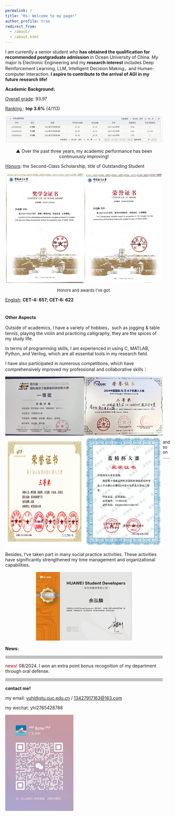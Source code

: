 ```yaml
---
permalink: /
title: "Hi~ Welcome to my page!"
author_profile: true
redirect_from: 
  - /about/
  - /about.html
---
```


I am currently a senior student who **has obtained the qualification for recommended postgraduate admission** in Ocean University of China. My major is Electronic Engineering and my **research interest** includes Deep Reinforcement Learning, LLM, Intelligent Decision Making，and Human-computer Interaction. **I aspire to contribute to the arrival of AGI in my future research life!**

**Academic Background:**

<u>Overall grade</u>: 93.97

<u>Ranking </u>:  **top 3.6%** (4/113)

<div style="text-align: center;">
  <img src="images/三年成绩不断进步.jpg" alt="Image Description" />
  <p style="font-size: middle;"> ▲ Over the past three years, my academic performance has been continuously improving!</p>
</div>


<u>Honors</u>: the Second-Class Scholarship, title of Outstanding Student

<div style="text-align: center;">
  <img src="images/二等奖学金.jpg" alt="Image 1 Description" style="width: 49%; display: inline-block;" />
  <img src="images/优秀学生.jpg" alt="Image 2 Description" style="width: 49%; display: inline-block;" />
  <p style="font-size: small;">Honors and awards I've got. </p>
</div>

<u>English</u>: **CET-4: 657; CET-6: 622**

#   <u></u>

**Other Aspects**

Outside of academics, I have a variety of hobbies，such as jogging & table tennis, playing the violin and practicing calligraphy, they are the spices of my study life.

In terms of programming skills, I am experienced in using C, MATLAB, Python, and Verilog, which are all essential tools in my research field.

I have also participated in numerous competitions, which have comprehensively improved my professional and collaborative skills：
<div style="display: flex; justify-content: space-between;">
<img src="images/第四届国际海洋工程准备科技创新大赛.jpg" alt="Image 1" style="width: 50%; display: inline-block;" />
<img src="images/第五届海工.jpg" alt="Image 2" style="width: 50%; display: inline-block;" />
</div>
<div style="display: flex; justify-content: space-between;">
<img src="images/山东省机器人大赛三等奖.jpg" alt="Image 3" style="width: 50%; display: inline-block;" />
<img src="images/第十四届蓝桥杯电子赛省奖.jpg" alt="Image 4" style="width: 50%; display: inline-block;" />
  <p style="font-size: small;"> and so on ...... </p>
</div>


Besides, I‘ve taken part in many social practice activities. These activities have significantly strengthened my time management and organizational  capabilities.
<div style="text-align: center;">
<img src="images/华为HSD证书.jpg" style="zoom:30%;" />
</div>


**News:** 

<div style="height: 10px; background-color: #bfc1c2; width: 100%;"></div>

<span style="color: #9D0000;">news!</span>  08/2024. I won an extra point bonus recognition of my department through oral defense. 

<div style="height: 10px; background-color: #bfc1c2; width: 100%;"></div>

**contact me!**

my email: yuhl@stu.ouc.edu.cn / 13427917163@163.com

my wechat: yhl2765428788

<img src="images/个人微信.png" style="zoom:30%;" />





